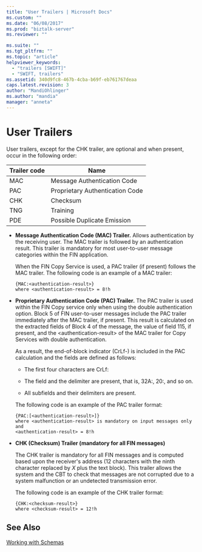 ```yaml
---
title: "User Trailers | Microsoft Docs"
ms.custom: ""
ms.date: "06/08/2017"
ms.prod: "biztalk-server"
ms.reviewer: ""

ms.suite: ""
ms.tgt_pltfrm: ""
ms.topic: "article"
helpviewer_keywords: 
  - "trailers [SWIFT]"
  - "SWIFT, trailers"
ms.assetid: 340d9fc8-467b-4cba-b69f-eb761767deaa
caps.latest.revision: 3
author: "MandiOhlinger"
ms.author: "mandia"
manager: "anneta"
---
```

# User Trailers
User trailers, except for the CHK trailer, are optional and when present, occur in the following order:  
  
|Trailer code|Name|  
|------------------|----------|  
|MAC|Message Authentication Code|  
|PAC|Proprietary Authentication Code|  
|CHK|Checksum|  
|TNG|Training|  
|PDE|Possible Duplicate Emission|  
  
-   **Message Authentication Code (MAC) Trailer.** Allows authentication by the receiving user. The MAC trailer is followed by an authentication result. This trailer is mandatory for most user-to-user message categories within the FIN application.  
  
     When the FIN Copy Service is used, a PAC trailer (if present) follows the MAC trailer. The following code is an example of a MAC trailer:  
  
    ```  
    {MAC:<authentication-result>}  
    where <authentication-result> = 8!h  
    ```  
  
-   **Proprietary Authentication Code (PAC) Trailer.** The PAC trailer is used within the FIN Copy service only when using the double authentication option. Block 5 of FIN user-to-user messages include the PAC trailer immediately after the MAC trailer, if present. This result is calculated on the extracted fields of Block 4 of the message, the value of field 115, if present, and the \<authentication-result> of the MAC trailer for Copy Services with double authentication.  
  
     As a result, the end-of-block indicator (CrLf-) is included in the PAC calculation and the fields are defined as follows:  
  
    -   The first four characters are CrLf:  
  
    -   The field and the delimiter are present, that is, 32A:, 20:, and so on.  
  
    -   All subfields and their delimiters are present.  
  
     The following code is an example of the PAC trailer format:  
  
    ```  
    {PAC:[<authentication-result>]}  
    where <authentication-result> is mandatory on input messages only and  
    <authentication-result> = 8!h  
    ```  
  
-   **CHK (Checksum) Trailer (mandatory for all FIN messages)**  
  
     The CHK trailer is mandatory for all FIN messages and is computed based upon the receiver's address (12 characters with the ninth character replaced by *X* plus the text block). This trailer allows the system and the CBT to check that messages are not corrupted due to a system malfunction or an undetected transmission error.  
  
     The following code is an example of the CHK trailer format:  
  
    ```  
    {CHK:<checksum-result>}  
    where <checksum-result> = 12!h  
    ```  
  
## See Also  
 [Working with Schemas](../../adapters-and-accelerators/accelerator-swift/working-with-schemas.md)